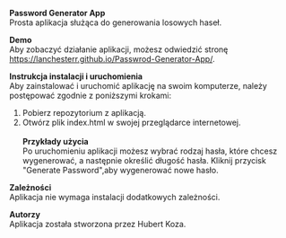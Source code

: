 **Password Generator App** <br>
Prosta aplikacja służąca do generowania losowych haseł.

**Demo** <br>
Aby zobaczyć działanie aplikacji, możesz odwiedzić stronę https://lanchesterr.github.io/Passwrod-Generator-App/.

**Instrukcja instalacji i uruchomienia** <br>
Aby zainstalować i uruchomić aplikację na swoim komputerze, należy postępować zgodnie z poniższymi krokami:<br>

1. Pobierz repozytorium z aplikacją. <br>
2. Otwórz plik index.html w swojej przeglądarce internetowej.<br> <br>
**Przykłady użycia** <br>
Po uruchomieniu aplikacji możesz wybrać rodzaj hasła, które chcesz wygenerować, a następnie określić długość hasła. Kliknij przycisk "Generate Password",aby wygenerować nowe hasło.

**Zależności** <br>
Aplikacja nie wymaga instalacji dodatkowych zależności.

**Autorzy** <br>
Aplikacja została stworzona przez Hubert Koza.

